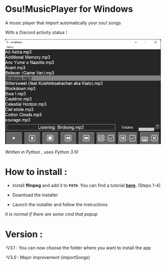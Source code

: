 # Osu!MusicPlayer for Windows

A music player that import automatically your osu! songs

With a Discord activity status !

![Screenshot](screen.png)

*Written in Python , uses Python 3.10*

# How to install :

- Install **ffmpeg** and add it to **`PATH`**. You can find a tutorial **[here](https://www.geeksforgeeks.org/how-to-install-ffmpeg-on-windows/).** (Steps 1-4)

- Download the installer

- Launch the installer and follow the instructions

*It is normal if there are some cmd that popup*

# Version :

-V3.1 : You can now choose the folder where you want to install the app

-V3.0 : Major improvement (importSongs)
